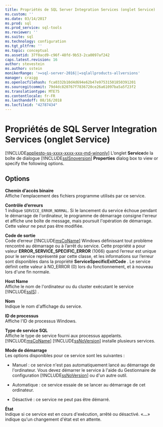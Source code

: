 ```yaml
---
title: Propriétés de SQL Server Integration Services (onglet Service) | Microsoft Docs
ms.custom: ''
ms.date: 03/14/2017
ms.prod: sql
ms.prod_service: sql-tools
ms.reviewer: ''
ms.suite: sql
ms.technology: configuration
ms.tgt_pltfrm: ''
ms.topic: conceptual
ms.assetid: 37f0acd9-c96f-48fd-9b53-2ca0097af242
caps.latest.revision: 16
author: stevestein
ms.author: sstein
monikerRange: '>=sql-server-2016||=sqlallproducts-allversions'
manager: craigg
ms.openlocfilehash: fca0332b10d4d694e62b47e97531501850391201
ms.sourcegitcommit: 79d4dc820767f7836720ce26a61097ba5a5f23f2
ms.translationtype: MTE75
ms.contentlocale: fr-FR
ms.lasthandoff: 08/16/2018
ms.locfileid: "42787434"
---
```

# <a name="sql-server-integration-services-properties-service-tab"></a>Propriétés de SQL Server Integration Services (onglet Service)
[!INCLUDE[appliesto-ss-xxxx-xxxx-xxx-md-winonly](../../includes/appliesto-ss-xxxx-xxxx-xxx-md-winonly.md)]
  L’onglet **Service**de la boîte de dialogue [!INCLUDE[ssISnoversion](../../includes/ssisnoversion-md.md)] **Properties** dialog box to view or specify the following options.  
  
## <a name="options"></a>Options  
 **Chemin d’accès binaire**  
 Affiche l'emplacement des fichiers programme utilisés par ce service.  
  
 **Contrôle d’erreurs**  
 1 indique `SERVICE_ERROR_NORMAL`. Si le lancement du service échoue pendant le démarrage de l'ordinateur, le programme de démarrage consigne l'erreur et affiche une boîte de message, mais poursuit l'opération de démarrage. Cette valeur ne peut pas être modifiée.  
  
 **Code de sortie**  
 Code d’erreur [!INCLUDE[msCoName](../../includes/msconame-md.md)] Windows définissant tout problème rencontré au démarrage ou à l’arrêt du service. Cette propriété a pour valeur **ERROR_SERVICE_SPECIFIC_ERROR** (1066) quand l’erreur est unique pour le service représenté par cette classe, et les informations sur l’erreur sont disponibles dans la propriété **ServiceSpecificExitCode** . Le service définit cette valeur à NO_ERROR (0) lors du fonctionnement, et à nouveau lors d'une fin normale.  
  
 **Host Name**  
 Affiche le nom de l'ordinateur ou du cluster exécutant le service [!INCLUDE[ssIS](../../includes/ssis-md.md)] .  
  
 **Nom**  
 Indique le nom d'affichage du service.  
  
 **ID de processus**  
 Affiche l'ID de processus Windows.  
  
 **Type de service SQL**  
 Affiche le type de service fourni aux processus appelants. [!INCLUDE[msCoName](../../includes/msconame-md.md)] [!INCLUDE[ssNoVersion](../../includes/ssnoversion-md.md)] installe plusieurs services.  
  
 **Mode de démarrage**  
 Les options disponibles pour ce service sont les suivantes :  
  
-   Manuel : ce service n'est pas automatiquement lancé au démarrage de l'ordinateur. Vous devez démarrer le service à l'aide du Gestionnaire de configuration [!INCLUDE[ssNoVersion](../../includes/ssnoversion-md.md)] ou d'un autre outil.  
  
-   Automatique : ce service essaie de se lancer au démarrage de cet ordinateur.  
  
-   Désactivé : ce service ne peut pas être démarré.  
  
 **État**  
 Indique si ce service est en cours d'exécution, arrêté ou désactivé. «**…**» indique qu'un changement d'état est en attente.  
  
  
